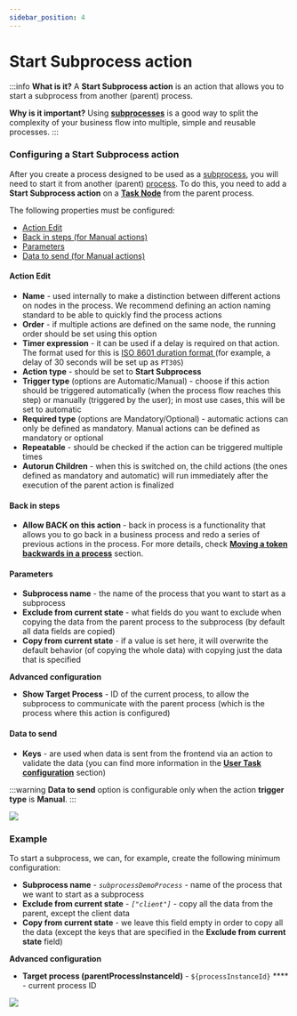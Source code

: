 ```yaml
---
sidebar_position: 4
---
```


# Start Subprocess action

:::info
**What is it?** A **Start Subprocess action** is an action that allows you to start a subprocess from another (parent) process.

**Why is it important?**  Using [**subprocesses**](../../process/subprocess.md) is a good way to split the complexity of your business flow into multiple, simple and reusable processes.
:::

### Configuring a Start Subprocess action

After you create a process designed to be used as a [subprocess](../../process/subprocess.md), you will need to start it from another (parent) [process](../../process/process.md). To do this, you need to add a **Start Subprocess action** on a [**Task Node**](./) from the parent process.

The following properties must be configured:

* [Action Edit](start-subprocess-action.md#action-edit)
* [Back in steps (for Manual actions)](start-subprocess-action.md#back-in-steps)
* [Parameters](start-subprocess-action.md#parameters)
* [Data to send (for Manual actions)](start-subprocess-action.md#data-to-send)

#### Action Edit

* **Name** - used internally to make a distinction between different actions on nodes in the process. We recommend defining an action naming standard to be able to quickly find the process actions
* **Order** - if multiple actions are defined on the same node, the running order should be set using this option
* **Timer expression** - it can be used if a delay is required on that action. The format used for this is [ISO 8601 duration format ](https://www.digi.com/resources/documentation/digidocs/90001437-13/reference/r\_iso\_8601\_duration\_format.htm)(for example, a delay of 30 seconds will be set up as `PT30S`)
* **Action type** - should be set to **Start Subprocess**
* **Trigger type** (options are Automatic/Manual) - choose if this action should be triggered automatically (when the process flow reaches this step) or manually (triggered by the user); in most use cases, this will be set to automatic
* **Required type** (options are Mandatory/Optional) - automatic actions can only be defined as mandatory. Manual actions can be defined as mandatory or optional
* **Repeatable** - should be checked if the action can be triggered multiple times
* **Autorun Children** - when this is switched on, the child actions (the ones defined as mandatory and automatic) will run immediately after the execution of the parent action is finalized

#### **Back in steps**

* **Allow BACK on this action** - back in process is a functionality that allows you to go back in a business process and redo a series of previous actions in the process. For more details, check [**Moving a token backwards in a process**](../../../flowx-designer/managing-a-process-flow/moving-a-token-backwards-in-a-process.md) section.

#### **Parameters**

* **Subprocess name** - the name of the process that you want to start as a subprocess
* **Exclude from current state** - what fields do you want to exclude when copying the data from the parent process to the subprocess (by default all data fields are copied)
* **Copy from current state** - if a value is set here, it will overwrite the default behavior (of copying the whole data) with copying just the data that is specified

**Advanced configuration**

* **Show Target Process** - ID of the current process, to allow the subprocess to communicate with the parent process (which is the process where this action is configured)

#### Data to send

* **Keys** - are used when data is sent from the frontend via an action to validate the data (you can find more information in the [**User Task configuration**](../user-task-node/) section)

:::warning
**Data to send** option is configurable only when the action **trigger type** is **Manual**.
:::

![](https://s3.eu-west-1.amazonaws.com/docx.flowx.ai/2.14/subprocess_action_data.png)

### Example

To start a subprocess, we can, for example, create the following minimum configuration:

* **Subprocess name** - _`subprocessDemoProcess`_ - name of the process that we want to start as a subprocess
* **Exclude from current state** - _`["client"]`_ - copy all the data from the parent, except the client data
* **Copy from current state** - we leave this field empty in order to copy all the data (except the keys that are specified in the **Exclude from current state** field)

**Advanced configuration**

* **Target process (parentProcessInstanceId)** - `${processInstanceId}` **** - current process ID

![](https://s3.eu-west-1.amazonaws.com/docx.flowx.ai/2.14/subprocess_action_example.png)


